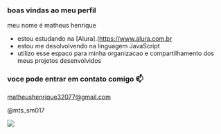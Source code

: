 ### boas vindas ao meu perfil

meu nome é matheus henrique

- estou estudando na [Alura].(https://www.alura.com.br
- estou me desolvolvendo na linguagem JavaScript
- utilizo esse espaco para minha organizacao e compartilhamento dos meus projetos desenvolvidos

### voce pode entrar em contato comigo 📫

matheushenrique32077@gmail.com

@mts_sm017


![](https://media.tenor.com/UHZJC6alq8YAAAAi/swag-goku.gif)
  
